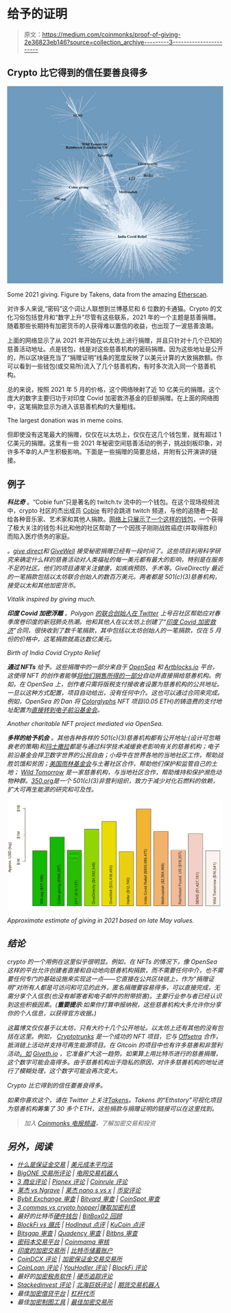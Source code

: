 # 给予的证明

> 原文：<https://medium.com/coinmonks/proof-of-giving-2e36823eb146?source=collection_archive---------3----------------------->

## Crypto 比它得到的信任要善良得多

![](img/5b277fc7b6fb447f949ab0281b377b33.png)

Some 2021 giving. Figure by Takens, data from the amazing [Etherscan](http://etherscan.io).

对许多人来说,“密码”这个词让人联想到兰博基尼和 6 位数的卡通猫。Crypto 的文化习俗包括登月和“数字上升”尽管有这些联系，2021 年的一个主题是慈善捐赠。随着那些长期持有加密货币的人获得难以置信的收益，也出现了一波慈善浪潮。

上面的网络显示了从 2021 年开始在以太坊上进行捐赠，并且只针对十几个已知的慈善活动地址。点是钱包，线是对这些慈善机构的密码捐赠。因为这些地址是公开的，所以区块链充当了“捐赠证明”线条的宽度反映了以美元计算的大致捐款额。你可以看到一些钱包(或交易所)流入了几个慈善机构，有时多次流入同一个慈善机构。

总的来说，按照 2021 年 5 月的价格，这个网络映射了近 10 亿美元的捐赠。这个庞大的数字主要归功于对印度 Covid 加密救济基金的巨额捐赠。在上面的网络图中，这笔捐款显示为进入该慈善机构的大量粗线。

The largest donation was in meme coins.

但即使没有这笔最大的捐赠，仅仅在以太坊上，仅仅在这几个钱包里，就有超过 1 亿美元的捐赠。这里有一些 2021 年秘密空间慈善活动的例子，挑战刻板印象，对许多不幸的人产生积极影响。下面是一些捐赠的简要总结，并附有公开演讲的链接。

## 例子

***科比奇*** 。“Cobie fun”只是著名的 twitch.tv 流中的一个钱包。在这个现场视频流中，crypto 社区的杰出成员 [Cobie](https://twitter.com/CryptoCobain) 有时会跳进 twitch 频道，与他的追随者一起给各种音乐家、艺术家和其他人捐款。[网络上只展示了一个这样的钱包](https://twitter.com/CryptoCred/status/1393379873205403654)，一个获得了极大关注的钱包:科比和他的社区帮助了一个因孩子刚刚战胜癌症(并取得胜利)而陷入医疗债务的家庭。

*。[give direct](https://www.givedirectly.org/how-crypto-can-help-refugees/)和 [GiveWell](https://www.givewell.org/about/donate/cryptocurrency) 接受秘密捐赠已经有一段时间了。这些项目利用科学研究来确定什么样的慈善活动对人类福祉的每一美元都有最大的影响，特别是在服务不足的社区。他们的项目通常关注健康，如疾病预防、手术等。GiveDirectly 最近的一笔捐款包括以太坊联合创始人的数百万美元。两者都是 501(c)(3)慈善机构，接受以太和其他加密货币。*

*Vitalik inspired by giving much.*

****印度 Covid 加密浮雕*** 。Polygon [的联合创始人在 Twitter](https://twitter.com/sandeepnailwal/status/1385968552679727113) 上号召社区帮助应对春季席卷印度的新冠肺炎热潮。他和其他人在以太坊上创建了“[印度 Covid 加密救济](https://etherscan.io/address/0x68A99f89E475a078645f4BAC491360aFe255Dff1)”合同，很快收到了数千笔捐款，其中包括以太坊创始人的一笔捐款，仅在 5 月份的价格中，这笔捐款就高达数亿美元。*

*Birth of India Covid Crypto Relief*

****通过 NFTs*** 给予。这些捐赠中的一部分来自于 [OpenSea](https://opensea.io) 和 [Artblocks.io](http://Artblocks.io) 平台，这使得 NFT 的创作者能够[将他们销售](https://twitter.com/jeffgdavis/status/1362532067838287872)[所得的一部分](https://www.artblocks.io/project/51)自动并直接捐给慈善机构。例如，在 OpenSea 上，创作者只需将版税支付接收者设置为慈善机构的公共地址。一旦以这种方式配置，项目自动给出，没有任何中介。这也可以通过合同来完成。例如，OpenSea 的 Dan 将 [Colorglyphs](https://opensea.io/collection/colorglyphs) NFT 项目(0.05 ETH)的铸造费的支付地址配置为[直接转到电子前沿基金会](https://twitter.com/dan_OpenSea/status/1376740381677740032)。*

*Another charitable NFT project mediated via OpenSea.*

****多样的给予机会*** 。其他各种各样的 501(c)(3)慈善机构都有公开地址:(设计可忽略衰老的策略)和[玛士撒拉](https://mfoundation.org)都是与通过科学技术减缓衰老影响有关的慈善机构；电子前沿基金会捍卫数字世界的公民自由；小母牛在世界各地的当地社区工作，帮助战胜饥饿和贫困；[美国雨林基金会](https://rainforestfoundation.org/donate/cryptocurrency/)与土著社区合作，帮助他们保护和监管自己的土地； [Wild Tomorrow](https://www.wildtomorrowfund.org/donate) 是一家慈善机构，与当地社区合作，帮助维持和保护濒危动物种群。[350.org](https://350.org)是一个 501(c)(3)非营利组织，致力于减少对化石燃料的依赖，扩大可再生能源的研究和可及性。*

*![](img/e1259cdeb2981aa1ebf2d03cbfcae194.png)*

*Approximate estimate of giving in 2021 based on late May values.*

## *结论*

*crypto 的一个用例在这里似乎很明显。例如，在 NFTs 的情况下，像 OpenSea 这样的平台允许创建者直接和自动地向慈善机构捐款，而不需要任何中介，也不需要任何专门的基础设施来实现这一点——它直接在公共区块链上，作为“捐赠证明”对所有人都是可访问和可见的此外，匿名捐赠要容易得多，可以直接完成，无需分享个人信息(也没有邮寄者和电子邮件的附带损害)。主要行业参与者已经认识到这些积极因素。(**重要提示**:如果你打算申报纳税，这些慈善机构大多允许你分享你的个人信息，以获得官方收据。)*

*这篇博文仅仅基于以太坊，只有大约十几个公开地址。以太坊上还有其他的没有包括在这里。例如， [Cryptotrunks](https://twitter.com/thecryptotrunks) 是一个成功的 NFT 项目，它与 [Offsetra](https://twitter.com/offsetra) 合作，抵消链上活动并支持可再生能源项目。在 Gitcoin 的项目中也有许多慈善和非营利活动[，如](https://gitcoin.co/grants/clr/ethereum/10/gr10-community) [Giveth.io](https://gitcoin.co/grants/795/givethio-panvala-league) ，它准备扩大这一趋势。如果算上用比特币进行的慈善捐赠，这个数字可能会高得多。由于慈善机构出于隐私的原因，对许多慈善机构的地址进行了模糊处理，这个数字可能会再次变大。*

*Crypto 比它得到的信任要善良得多。*

*如果你喜欢这个，请在 Twitter 上关注[Takens](https://twitter.com/takenstheorem)。Takens 的“Ethstory”可视化项目为慈善机构筹集了 30 多个 ETH，这些捐款与捐赠证明的链接可以在这里找到。*

> *加入 [Coinmonks 电报频道](https://t.me/coincodecap)，了解加密交易和投资*

## *另外，阅读*

*   *[什么是保证金交易](https://blog.coincodecap.com/margin-trading) | [美元成本平均法](https://blog.coincodecap.com/dca)*
*   *[BigONE 交易所评论](/coinmonks/bigone-exchange-review-64705d85a1d4) | [电网交易机器人](https://blog.coincodecap.com/grid-trading)*
*   *[3 商业评论](/coinmonks/3commas-review-an-excellent-crypto-trading-bot-2020-1313a58bec92) | [Pionex 评论](/coinmonks/pionex-review-exchange-with-crypto-trading-bot-1e459d0191ea) | [Coinrule 评论](/coinmonks/coinrule-review-2021-a-beginner-friendly-crypto-trading-bot-daf0504848ba)*
*   *[莱杰 vs Ngrave](/coinmonks/ledger-vs-ngrave-zero-7e40f0c1d694) | [莱杰 nano s vs x](/coinmonks/ledger-nano-s-vs-x-battery-hardware-price-storage-59a6663fe3b0) | [币安评论](/coinmonks/binance-review-ee10d3bf3b6e)*
*   *[Bybit Exchange 审查](/coinmonks/bybit-exchange-review-dbd570019b71) | [Bityard 审查](/coinmonks/bityard-review-7d104239be35) | [CoinSpot 审查](https://blog.coincodecap.com/coinspot-review)*
*   *[3 commas vs crypto hopper](/coinmonks/3commas-vs-pionex-vs-cryptohopper-best-crypto-bot-6a98d2baa203)|[赚取加密利息](/coinmonks/earn-crypto-interest-b10b810fdda3)*
*   *最好的比特币[硬件钱包](/coinmonks/the-best-cryptocurrency-hardware-wallets-of-2020-e28b1c124069?source=friends_link&sk=324dd9ff8556ab578d71e7ad7658ad7c) | [BitBox02 回顾](/coinmonks/bitbox02-review-your-swiss-bitcoin-hardware-wallet-c36c88fff29)*
*   *[BlockFi vs 摄氏](/coinmonks/blockfi-vs-celsius-vs-hodlnaut-8a1cc8c26630) | [Hodlnaut 点评](/coinmonks/hodlnaut-review-best-way-to-hodl-is-to-earn-interest-on-your-bitcoin-6658a8c19edf) | [KuCoin 点评](https://blog.coincodecap.com/kucoin-review)*
*   *[Bitsgap 审查](/coinmonks/bitsgap-review-a-crypto-trading-bot-that-makes-easy-money-a5d88a336df2) | [Quadency 审查](/coinmonks/quadency-review-a-crypto-trading-automation-platform-3068eaa374e1) | [Bitbns 审查](/coinmonks/bitbns-review-38256a07e161)*
*   *[密码本交易平台](/coinmonks/top-10-crypto-copy-trading-platforms-for-beginners-d0c37c7d698c) | [Coinmama 审核](/coinmonks/coinmama-review-ace5641bde6e)*
*   *[印度的加密交易所](/coinmonks/bitcoin-exchange-in-india-7f1fe79715c9) | [比特币储蓄账户](/coinmonks/bitcoin-savings-account-e65b13f92451)*
*   *[CoinDCX 评论](/coinmonks/coindcx-review-8444db3621a2) | [加密保证金交易交易所](https://blog.coincodecap.com/crypto-margin-trading-exchanges)*
*   *[CoinLoan 评论](/coinmonks/coinloan-review-18128b9badc4) | [YouHodler 评论](/coinmonks/youhodler-4-easy-ways-to-make-money-98969b9689f2) | [BlockFi 评论](/coinmonks/blockfi-review-53096053c097)*
*   *最好的[加密税务软件](/coinmonks/best-crypto-tax-tool-for-my-money-72d4b430816b) | [硬币追踪评论](/coinmonks/cointracking-review-a-reliable-cryptocurrency-tax-software-5114e3eb5737)*
*   *[Stackedinvest 评论](https://blog.coincodecap.com/stackedinvest-review) | [北海巨妖评论](/coinmonks/kraken-review-6165fc1056ac) | [期货交易机器人](/coinmonks/futures-trading-bots-5a282ccee3f5)*
*   *最佳[加密借贷平台](/coinmonks/top-5-crypto-lending-platforms-in-2020-that-you-need-to-know-a1b675cec3fa) | [杠杆代币](/coinmonks/leveraged-token-3f5257808b22)*
*   *最佳[加密制图工具](/coinmonks/what-are-the-best-charting-platforms-for-cryptocurrency-trading-85aade584d80) | [最佳加密交易所](/coinmonks/crypto-exchange-dd2f9d6f3769)*